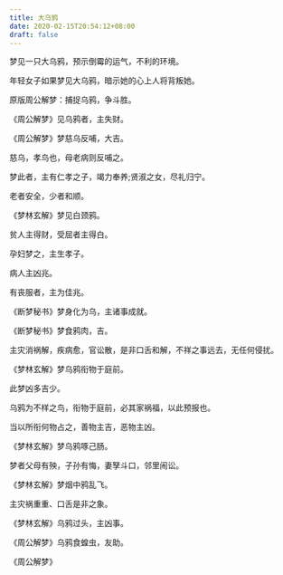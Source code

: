 ```yaml
---
title: 大乌鸦
date: 2020-02-15T20:54:12+08:00
draft: false
---
```


梦见一只大乌鸦，预示倒霉的运气，不利的环境。

年轻女子如果梦见大乌鸦，暗示她的心上人将背叛她。

原版周公解梦：捕捉乌鸦，争斗胜。

《周公解梦》见乌鸦者，主失财。

《周公解梦》梦慈乌反哺，大吉。

慈乌，孝鸟也，母老病则反哺之。

梦此者，主有仁孝之子，竭力奉养;贤淑之女，尽礼归宁。

老者安全，少者和顺。

《梦林玄解》梦见白颈鸦。

贫人主得财，受屈者主得白。

孕妇梦之，主生孝子。

病人主凶兆。

有丧服者，主为佳兆。

《断梦秘书》梦身化为乌，主诸事成就。

《断梦秘书》梦食鸦肉，吉。

主灾消祸解，疾病愈，官讼散，是非口舌和解，不祥之事远去，无任何侵扰。

《梦林玄解》梦乌鸦衔物于庭前。

此梦凶多吉少。

乌鸦为不样之鸟，衔物于庭前，必其家祸福，以此预报也。

当以所衔何物占之，善物主吉，恶物主凶。

《梦林玄解》梦乌鸦啄己肠。

梦者父母有殃，子孙有悔，妻孥斗口，邻里闹讼。

《梦林玄解》梦烟中鸦乱飞。

主灾祸重重、口舌是非之象。

《梦林玄解》乌鸦过头，主凶事。

《周公解梦》乌鸦食蝗虫，友助。

《周公解梦》